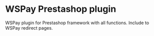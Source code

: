 # WSPay Prestashop plugin
WSPay plugin for Prestashop framework with all functions.
Include to WSPay redirect pages. 
